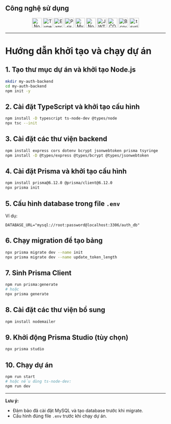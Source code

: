 ## Công nghệ sử dụng

<p align="center">
  <img src="https://img.shields.io/badge/Node.js-339933?logo=node.js&logoColor=white" alt="Node.js" height="30"/>
  <img src="https://img.shields.io/badge/TypeScript-3178C6?logo=typescript&logoColor=white" alt="TypeScript" height="30"/>
  <img src="https://img.shields.io/badge/Express.js-000000?logo=express&logoColor=white" alt="Express.js" height="30"/>
  <img src="https://img.shields.io/badge/Prisma-2D3748?logo=prisma&logoColor=white" alt="Prisma" height="30"/>
  <img src="https://img.shields.io/badge/MySQL-4479A1?logo=mysql&logoColor=white" alt="MySQL" height="30"/>
  <img src="https://img.shields.io/badge/Nodemailer-0B3D91?logo=gmail&logoColor=white" alt="Nodemailer" height="30"/>
  <img src="https://img.shields.io/badge/JWT-000000?logo=jsonwebtokens&logoColor=white" alt="JWT" height="30"/>
  <img src="https://img.shields.io/badge/CORS-00599C?logo=cors&logoColor=white" alt="CORS" height="30"/>
  <img src="https://img.shields.io/badge/Bcrypt-FFCA28?logo=security&logoColor=black" alt="Bcrypt" height="30"/>
  <img src="https://img.shields.io/badge/tsyringe-3178C6?logo=typescript&logoColor=white" alt="tsyringe" height="30"/>
</p>

---

# Hướng dẫn khởi tạo và chạy dự án

## 1. Tạo thư mục dự án và khởi tạo Node.js

```sh
mkdir my-auth-backend
cd my-auth-backend
npm init -y
```

## 2. Cài đặt TypeScript và khởi tạo cấu hình

```sh
npm install -D typescript ts-node-dev @types/node
npx tsc --init
```

## 3. Cài đặt các thư viện backend

```sh
npm install express cors dotenv bcrypt jsonwebtoken prisma tsyringe
npm install -D @types/express @types/bcrypt @types/jsonwebtoken
```

## 4. Cài đặt Prisma và khởi tạo cấu hình

```sh
npm install prisma@6.12.0 @prisma/client@6.12.0
npx prisma init
```

## 5. Cấu hình database trong file `.env`

Ví dụ:
```
DATABASE_URL="mysql://root:password@localhost:3306/auth_db"
```

## 6. Chạy migration để tạo bảng

```sh
npx prisma migrate dev --name init
npx prisma migrate dev --name update_token_length
```

## 7. Sinh Prisma Client

```sh
npm run prisma:generate
# hoặc
npx prisma generate
```

## 8. Cài đặt các thư viện bổ sung

```sh
npm install nodemailer
```

## 9. Khởi động Prisma Studio (tùy chọn)

```sh
npx prisma studio
```

## 10. Chạy dự án

```sh
npm run start
# hoặc nếu dùng ts-node-dev:
npm run dev
```

---

**Lưu ý:**  
- Đảm bảo đã cài đặt MySQL và tạo database trước khi migrate.
- Cấu hình đúng file `.env` trước khi chạy dự án.